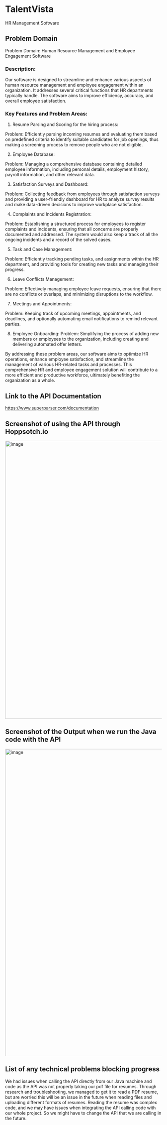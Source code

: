 # TalentVista
HR Management Software

## Problem Domain
Problem Domain: Human Resource Management and Employee Engagement Software

### Description:
Our software is designed to streamline and enhance various aspects of human resource management and employee engagement within an organization. It addresses several critical functions that HR departments typically handle. The software aims to improve efficiency, accuracy, and overall employee satisfaction.

### Key Features and Problem Areas:

1. Resume Parsing and Scoring for  the hiring process:

Problem: Efficiently parsing incoming resumes and evaluating them based on predefined criteria to identify suitable candidates for job openings, thus making a screening process to remove people who are not eligible. 

2. Employee Database:

Problem: Managing a comprehensive database containing detailed employee information, including personal details, employment history, payroll information, and other relevant data.

3. Satisfaction Surveys and Dashboard:

Problem: Collecting feedback from employees through satisfaction surveys and providing a user-friendly dashboard for HR to analyze survey results and make data-driven decisions to improve workplace satisfaction.

4. Complaints and Incidents Registration:

Problem: Establishing a structured process for employees to register complaints and incidents, ensuring that all concerns are properly documented and addressed. The system would also keep a track of all the ongoing incidents and a record of the solved cases.

5. Task and Case Management:

Problem: Efficiently tracking pending  tasks, and assignments within the HR department, and providing tools for creating new tasks and managing their progress.

6. Leave Conflicts Management:

Problem: Effectively managing employee leave requests, ensuring that there are no conflicts or overlaps, and minimizing disruptions to the workflow.

7. Meetings and Appointments:

Problem: Keeping track of upcoming meetings, appointments, and deadlines, and optionally automating email notifications to remind relevant parties.

8. Employee Onboarding:
Problem: Simplifying the process of adding new members or employees to the organization, including creating and delivering automated offer letters.

By addressing these problem areas, our software aims to optimize HR operations, enhance employee satisfaction, and streamline the management of various HR-related tasks and processes. This comprehensive HR and employee engagement solution will contribute to a more efficient and productive workforce, ultimately benefiting the organization as a whole.


## Link to the API Documentation
https://www.superparser.com/documentation

## Screenshot of using the API through Hoppsotch.io
<img width="893" alt="image" src="https://github.com/SGuransh/TalentVista/assets/91618250/fc9eebf7-6b3e-4b76-a961-a2f0c0c2d13c">

## Screenshot of the Output when we run the Java code with the API
<img width="987" alt="image" src="https://github.com/SGuransh/TalentVista/assets/91618250/fa9fb2b2-d642-4590-a3a5-36693ceebd68">

## List of any technical problems blocking progress
We had issues when calling the API directly from our Java machine and code as the API was not properly taking our pdf file for resumes. Through research and troubleshooting, we managed to get it to read a PDF resume, but are worried this will be an issue in the future when reading files and uploading different formats of resumes. Reading the resume was complex code, and we may have issues when integrating the API calling code with our whole project. So we might have to change the API that we are calling in the future.



